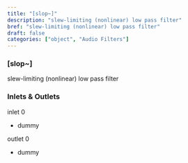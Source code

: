 ```yaml
---
title: "[slop~]"
description: "slew-limiting (nonlinear) low pass filter"
bref: "slew-limiting (nonlinear) low pass filter"
draft: false
categories: ["object", "Audio Filters"]
---
```


### [slop~]

slew-limiting (nonlinear) low pass filter

### Inlets & Outlets

inlet 0

 - dummy

outlet 0

 - dummy
 
